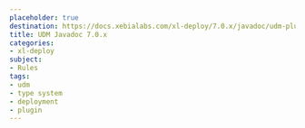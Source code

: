 ```yaml
---
placeholder: true
destination: https://docs.xebialabs.com/xl-deploy/7.0.x/javadoc/udm-plugin-api/index.html
title: UDM Javadoc 7.0.x
categories:
- xl-deploy
subject:
- Rules
tags:
- udm
- type system
- deployment
- plugin
---
```

